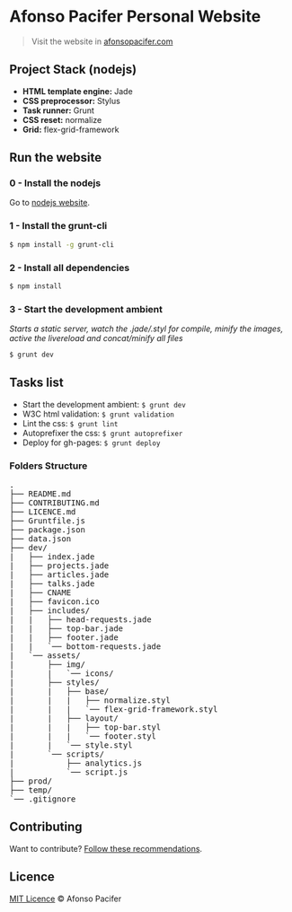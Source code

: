 # Afonso Pacifer Personal Website
> Visit the website in  [afonsopacifer.com](http://afonsopacifer.com/)

## Project Stack (nodejs)
- **HTML template engine:** Jade
- **CSS preprocessor:** Stylus
- **Task runner:** Grunt
- **CSS reset:** normalize
- **Grid:** flex-grid-framework

## Run the website

### 0 - Install the nodejs
Go to [nodejs website](https://nodejs.org/).

### 1 - Install the grunt-cli

```sh
$ npm install -g grunt-cli
```

### 2 - Install all dependencies

```sh
$ npm install
```

### 3 - Start the development ambient
*Starts a static server, watch the .jade/.styl for compile, minify the images, active the livereload and concat/minify all files*

```sh
$ grunt dev
```

## Tasks list

- Start the development ambient: `$ grunt dev`
- W3C html validation: `$ grunt validation`
- Lint the css: `$ grunt lint`
- Autoprefixer the css: `$ grunt autoprefixer`
- Deploy for gh-pages: `$ grunt deploy`

### Folders Structure
<pre>
.
├── README.md
├── CONTRIBUTING.md
├── LICENCE.md
├── Gruntfile.js
├── package.json
├── data.json
├── dev/
|   ├── index.jade
|   ├── projects.jade
|   ├── articles.jade
|   ├── talks.jade
|   ├── CNAME
|   ├── favicon.ico
|   ├── includes/
|   |   ├── head-requests.jade
|   |   ├── top-bar.jade
|   |   ├── footer.jade
|   |   `── bottom-requests.jade
|   `── assets/
|       ├── img/
|       |   `── icons/
|       ├── styles/
|       |   ├── base/
|       |   |   ├── normalize.styl
|       |   |   `── flex-grid-framework.styl
|       |   ├── layout/
|       |   |   ├── top-bar.styl
|       |   |   `── footer.styl
|       |   `── style.styl
|       `── scripts/
|           ├── analytics.js
|           `── script.js
├── prod/
├── temp/
`── .gitignore
</pre>

## Contributing

Want to contribute? [Follow these recommendations](https://github.com/afonsopacifer/my-personal-website/blob/master/CONTRIBUTING.md).

## Licence

[MIT Licence](https://github.com/afonsopacifer/my-personal-website/blob/master/LICENCE.md) © Afonso Pacifer

